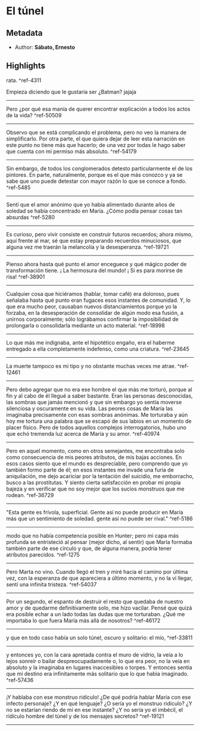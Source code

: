 
# El túnel
## Metadata
* Author: **Sábato, Ernesto**

## Highlights
rata.  ^ref-4311

Empieza diciendo que le gustaría ser ¿Batman? jajaja

---
Pero ¿por qué esa manía de querer encontrar explicación a todos los actos de la vida?  ^ref-50509

---
Observo que se está complicando el problema, pero no veo la manera de simplificarlo. Por otra parte, el que quiera dejar de leer esta narración en este punto no tiene más que hacerlo; de una vez por todas le hago saber que cuenta con mi permiso más absoluto.  ^ref-54179

---
Sin embargo, de todos los conglomerados detesto particularmente el de los pintores. En parte, naturalmente, porque es el que más conozco y ya se sabe que uno puede detestar con mayor razón lo que se conoce a fondo.  ^ref-5485

---
Sentí que el amor anónimo que yo había alimentado durante años de soledad se había concentrado en María. ¿Cómo podía pensar cosas tan absurdas  ^ref-5280

---
Es curioso, pero vivir consiste en construir futuros recuerdos; ahora mismo, aquí frente al mar, sé que estay preparando recuerdos minuciosos, que alguna vez me traerán la melancolía y la desesperanza.  ^ref-19721

---
Pienso ahora hasta qué punto el amor enceguece y qué mágico poder de transformación tiene. ¡ La hermosura del mundo! ¡ Si es para morirse de risa!  ^ref-38901

---
Cualquier cosa que hiciéramos (hablar, tomar café) era doloroso, pues señalaba hasta qué punto eran fugaces esos instantes de comunidad. Y, lo que era mucho peor, causaban nuevos distanciamientos porque yo la forzaba, en la desesperación de consolidar de algún modo esa fusión, a unirnos corporalmente; sólo lográbamos confirmar la imposibilidad de prolongarla o consolidarla mediante un acto material.  ^ref-18998

---
Lo que más me indignaba, ante el hipotético engaño, era el haberme entregado a ella completamente indefenso, como una criatura.  ^ref-23645

---
La muerte tampoco es mi tipo y no obstante muchas veces me atrae.  ^ref-12461

---
Pero debo agregar que no era ese hombre el que más me torturó, porque al fin y al cabo de él llegué a saber bastante. Eran las personas desconocidas, las sombras que jamás mencionó y que sin embargo yo sentía moverse silenciosa y oscuramente en su vida. Las peores cosas de María las imaginaba precisamente con esas sombras anónimas. Me torturaba y aún hoy me tortura una palabra que se escapó de sus labios en un momento de placer físico. Pero de todos aquellos complejos interrogatorios, hubo uno que echó tremenda luz acerca de María y su amor.  ^ref-40974

---
Pero en aquel momento, como en otros semejantes, me encontraba solo como consecuencia de mis peores atributos, de mis bajas acciones. En esos casos siento que el mundo es despreciable, pero comprendo que yo también formo parte de él; en esos instantes me invade una furia de aniquilación, me dejo acariciar por la tentación del suicidio, me emborracho, busco a las prostitutas. Y siento cierta satisfacción en probar mi propia bajeza y en verificar que no soy mejor que los sucios monstruos que me rodean.  ^ref-36729

---
"Esta gente es frívola, superficial. Gente así no puede producir en María más que un sentimiento de soledad. gente así no puede ser rival."  ^ref-5186

---
modo que no había competencia posible en Hunter; pero mi capa más profunda se entristeció al pensar (mejor dicho, al sentir) que María formaba también parte de ese círculo y que, de alguna manera, podría tener atributos parecidos.  ^ref-1275

---
Pero Marta no vino. Cuando llegó el tren y miré hacia el camino por última vez, con la esperanza de que apareciera a último momento, y no la vi llegar, sentí una infinita tristeza.  ^ref-54037

---
Por un segundo, el espanto de destruir el resto que quedaba de nuestro amor y de quedarme definitivamente solo, me hizo vacilar. Pensé que quizá era posible echar a un lado todas las dudas que me torturaban. ¿Qué me importaba lo que fuera María más allá de nosotros?  ^ref-46172

---
y que en todo caso había un solo túnel, oscuro y solitario: el mío,  ^ref-33811

---
y entonces yo, con la cara apretada contra el muro de vidrio, la veía a lo lejos sonreír o bailar despreocupadamente o, lo que era peor, no la veía en absoluto y la imaginaba en lugares inaccesibles o torpes. Y entonces sentía que mi destino era infinitamente más solitario que lo que había imaginado.  ^ref-57436

---
¡Y hablaba con ese monstruo ridículo! ¿De qué podría hablar María con ese infecto personaje? ¿Y en qué lenguaje? ¿O sería yo el monstruo ridículo? ¿Y no se estarían riendo de mí en ese instante? ¿Y no sería yo el imbécil, el ridículo hombre del túnel y de los mensajes secretos?  ^ref-19121

---
